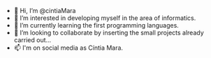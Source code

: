 - 👋 Hi, I’m @cintiaMara
- 👀 I’m interested in developing myself in the area of informatics.
- 🌱 I’m currently learning the first programming languages.
- 💞️ I’m looking to collaborate by inserting the small projects already carried out...
- 📫 I'm on social media as Cíntia Mara.
<!---
cintiaMara/cintiaMara is a ✨ special ✨ repository because its `README.md` (this file) appears on your GitHub profile.
You can click the Preview link to take a look at your changes.
--->
